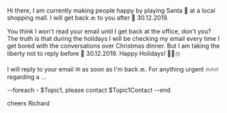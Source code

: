 Hi there, I am currently making people happy by playing Santa 🎅 at a local shopping mall. I will get back 🔙 to you after 📆 30.12.2019.

You think I won't read your email until I get back at the office, don't you? The truth is that during the holidays I will be checking my email every time I get bored with the conversations over Christmas dinner. But I am taking the liberty not to reply before 📆 30.12.2019. Happy Holidays! 🎅🎄⛄

I will reply to your email ✉ as soon as I'm back 🔙. For anything urgent 🔥🔥🔥 regarding a ...

--foreach
    - $Topic1, please contact $Topic1Contact
--end

cheers Richard
